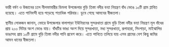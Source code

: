 ভারী বর্ষণ ও উজানের ঢলে নীলফামারীর ডিমলা উপজেলার বুড়ি তিস্তা নদীর বন্যা নিয়ন্ত্রণ বাঁধ ভেঙে ১০টি গ্রাম প্লাবিত হয়েছে। এতে পানিবন্দী হয়ে পড়েছে শতাধিক পরিবার। ডুবে গেছে আমনের বীজতলা।

স্থানীয় লোকজন জানান, ভোরে উপজেলার বালাপাড়া ইউনিয়নের সুন্দরখাতা গ্রামে বুড়ি তিস্তা নদীর বন্যা নিয়ন্ত্রণ মূল বাঁধের প্রায় ২০০ মিটার অংশ ভেঙে যায়। বাঁধটির ভাঙা অংশ দিয়ে সুন্দরখাতা, মধ্য সুন্দরখাতা, রূপাহারা, সিংপাড়া, মাইঝালির ডাঙাসহ প্রায় ১০টি গ্রামে বুড়ি তিস্তা নদীর পানি প্রবেশ করে। এতে পানিতে তলিয়ে যায় এসব গ্রামের বেশ কিছু জমির আমন ধানের বীজতলা।

